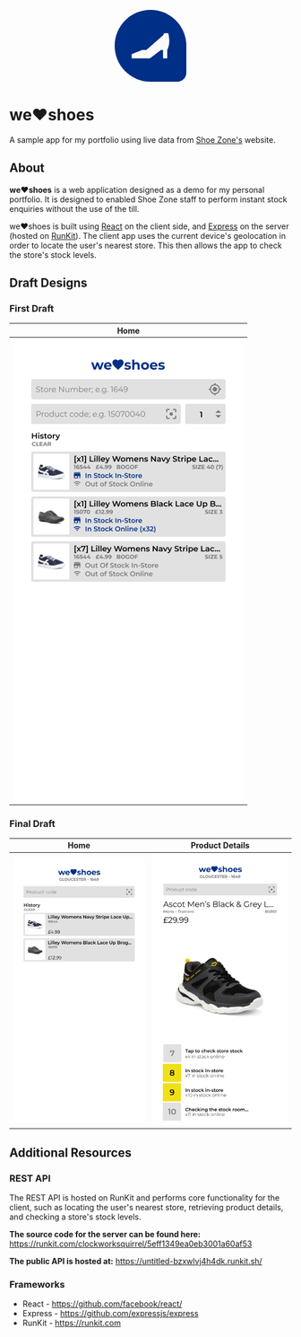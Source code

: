 <p align="center">
    <img
        src="./images/icon.png"
        alt="we:heart:shoes logo"
        width="128"
        style="margin-top: 3rem; border-radius: 100% 100% 2rem"
    />
</p>

# we:heart:shoes
A sample app for my portfolio using live data from [Shoe Zone's](https://shoezone.com) website.

## About
**we:heart:shoes** is a web application designed as a demo for my personal portfolio. It is designed to enabled Shoe Zone staff to perform instant stock enquiries without the use of the till.

we:heart:shoes is built using [React](https://github.com/facebook/react/) on the client side, and [Express](https://github.com/expressjs/express) on the server (hosted on [RunKit](https://runkit.com)). The client app uses the current device's geolocation in order to locate the user's nearest store. This then allows the app to check the store's stock levels.

## Draft Designs
### First Draft
| Home                                   |
|----------------------------------------|
| ![Home](./images/figma-home-first.png) |

### Final Draft
| Home                             |                        Product Details |
|----------------------------------|----------------------------------------|
| ![Home](./images/figma-home.png) | ![Details](./images/figma-details.png) |

## Additional Resources
### REST API
The REST API is hosted on RunKit and performs core functionality for the client, such as locating the user's nearest store, retrieving product details, and checking a store's stock levels.

**The source code for the server can be found here:**
https://runkit.com/clockworksquirrel/5eff1349ea0eb3001a60af53

**The public API is hosted at:**
https://untitled-bzxwlvj4h4dk.runkit.sh/

### Frameworks
* React - https://github.com/facebook/react/
* Express - https://github.com/expressjs/express
* RunKit - https://runkit.com
